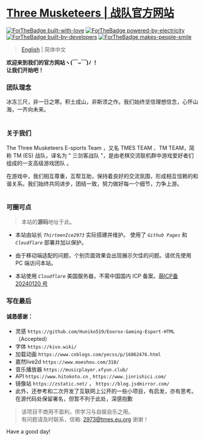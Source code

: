 # [ Three Musketeers | 战队官方网站 ](https://tmes.eu.org/)
[![ForTheBadge built-with-love](http://ForTheBadge.com/images/badges/built-with-love.svg)](https://GitHub.com/Naereen/)
[![ForTheBadge powered-by-electricity](http://ForTheBadge.com/images/badges/powered-by-electricity.svg)](http://ForTheBadge.com)
[![ForTheBadge built-by-developers](http://ForTheBadge.com/images/badges/built-by-developers.svg)](https://GitHub.com/Naereen/)
[![ForTheBadge makes-people-smile](http://ForTheBadge.com/images/badges/makes-people-smile.svg)](http://ForTheBadge.com)

> [English](README.md) | 简体中文 <br>


<b>欢迎来到我们的官方网站ヽ(￣⌣￣)ﾉ ！
<br>让我们开始吧！<br></b>


### 团队理念
冰冻三尺，非一日之寒。积土成山，非斯须之作。我们始终坚信理想信念，心怀山海，一齐向未来。<br><br>


### 关于我们
The Three Musketeers E-sports Team ，又名 TMES TEAM 、TM TEAM，简称 TM (ES) 战队，译名为 " 三剑客战队 "，是由老棋交流联机群中游戏爱好者们组成的一支高级游戏团队 。<br><p></p>在游戏中，我们相互尊重，互帮互助，保持着良好的交流氛围，形成相互信赖的和谐关系。我们始终共同进步，团结一致，努力做好每一个细节，力争上游。<br><br>


### 可圈可点
> 本站的<b>源码</b>地址于此。 
- 本站由站长  <i>`ThirteenIce2973`</i>  实际搭建并维护。 使用了 <i>`Github Pages`</i> 和 <i>`Cloudflare`</i> 部署并加以保护。
 
- 由于移动端适配的问题，个别页面效果会出现展示欠佳的问题。请优先使用 PC 端访问本站。
  
- 本站使用 <i>`Cloudflare`</i> 美国服务器，不需中国国内 ICP 备案。[萌ICP备 20240120 号](https://icp.gov.moe/?keyword=20240120)

### 写在最后
#### 诚恳感谢：
- 灵感 `https://github.com/Huniko519/Eoorox-Gaming-Esport-HTML` （Accepted）
- 字体 `https://kivo.wiki/`
- 加载动画 `https://www.cnblogs.com/yecss/p/16862476.html`
- 嘉然live2d `https://www.moeshou.com/310/`
- 音乐播放器 `https://musicplayer.xfyun.club/`
- API `https://www.hitokoto.cn` , `https://www.jinrishici.com/`
- 镜像站 `https://zstatic.net/` ， `https://blog.jsdmirror.com/`
- 此外，还参考和二次开发了互联网上公开的一些小项目，有启发，亦有思考。在源代码处保留署名，但暂不列于此处，深感抱歉

> 该项目不商用不盈利，供学习与自娱自乐之用。<br>有问题请及时联系，信箱: 2973@tmes.eu.org   谢谢！

Have a good day!
